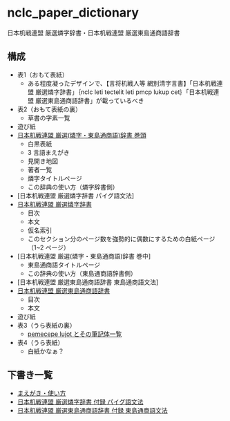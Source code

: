# nclc_paper_dictionary
日本机戦連盟 厳選燐字辞書・日本机戦連盟 厳選東島通商語辞書

## 構成

- 表1（おもて表紙）
    - ある程度凝ったデザインで、【言将机戦人等 網別清字言書】「日本机戦連盟 厳選燐字辞書」｛nclc leti tectelit leti pmcp lukup cet｝「日本机戦連盟 厳選東島通商語辞書」が載っているべき
- 表2（おもて表紙の裏）
    - 草書の字素一覧
- 遊び紙
- [日本机戦連盟 厳選(燐字・東島通商語)辞書 巻頭](https://github.com/sozysozbot/nclc_paper_dictionary_opening)
    - 白黒表紙
    - 3 言語まえがき
    - 見開き地図
    - 著者一覧
    - 燐字タイトルページ
    - この辞典の使い方（燐字辞書側）
- [日本机戦連盟 厳選燐字辞書 パイグ語文法]
- [日本机戦連盟 厳選燐字辞書](https://github.com/sozysozbot/linzklar_paper_dictionary)
    - 目次
    - 本文
    - 仮名索引
    - このセクション分のページ数を強勢的に偶数にするための白紙ページ（1~2 ページ）
- [日本机戦連盟 厳選(燐字・東島通商語)辞書 巻中]
    - 東島通商語タイトルページ
    - この辞典の使い方（東島通商語辞書側）
- [日本机戦連盟 厳選東島通商語辞書 東島通商語文法]
- [日本机戦連盟 厳選東島通商語辞書](https://github.com/sozysozbot/pmcp_50on/tree/master/dictionary)
    - 目次
    - 本文
- 遊び紙
- 表3（うら表紙の裏）
    - [pemecepe lujot とその筆記体一覧](./pmcp_lujot.png)
- 表4（うら表紙）
    - 白紙かなぁ？

## 下書き一覧

- [まえがき・使い方](https://docs.google.com/document/d/1_t9i9R9AgrOLyAK_IUxq7XRrvhedA9Qs7AJiiMfAkmQ/edit?tab=t.0)
- [日本机戦連盟 厳選燐字辞書 付録 パイグ語文法](https://docs.google.com/document/d/1Yhr4IRTKGkWdS5DkxuE_Om0ZadrI02jBoBuGLaLXioc/edit?tab=t.0)
- [日本机戦連盟 厳選東島通商語辞書 付録 東島通商語文法](https://docs.google.com/document/d/1Bnmwgg3O1oEmYMOcdTGDBECVKKcTgBQAZpxPJqdbW38/edit?tab=t.0)
